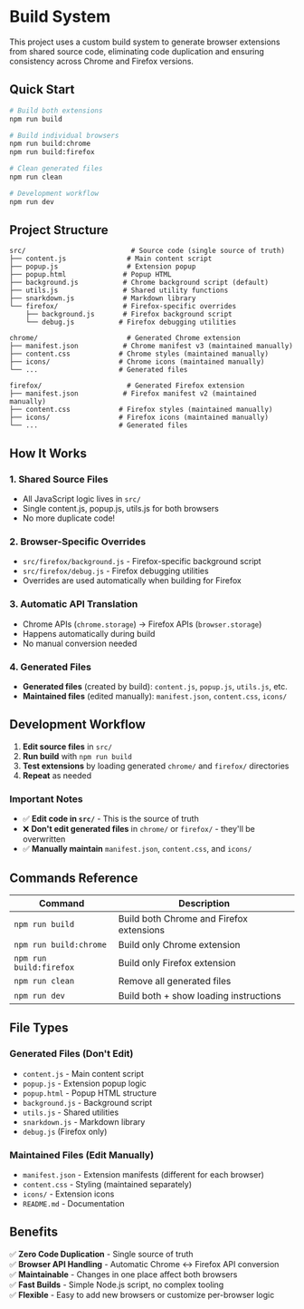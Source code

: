 # Build System

This project uses a custom build system to generate browser extensions from shared source code, eliminating code duplication and ensuring consistency across Chrome and Firefox versions.

## Quick Start

```bash
# Build both extensions
npm run build

# Build individual browsers
npm run build:chrome
npm run build:firefox

# Clean generated files
npm run clean

# Development workflow
npm run dev
```

## Project Structure

```
src/                          # Source code (single source of truth)
├── content.js               # Main content script
├── popup.js                 # Extension popup
├── popup.html              # Popup HTML
├── background.js           # Chrome background script (default)
├── utils.js                # Shared utility functions
├── snarkdown.js            # Markdown library
└── firefox/                # Firefox-specific overrides
    ├── background.js       # Firefox background script
    └── debug.js           # Firefox debugging utilities

chrome/                      # Generated Chrome extension
├── manifest.json           # Chrome manifest v3 (maintained manually)
├── content.css            # Chrome styles (maintained manually)
├── icons/                 # Chrome icons (maintained manually)
└── ...                    # Generated files

firefox/                     # Generated Firefox extension
├── manifest.json           # Firefox manifest v2 (maintained manually)
├── content.css            # Firefox styles (maintained manually)
├── icons/                 # Firefox icons (maintained manually)
└── ...                    # Generated files
```

## How It Works

### 1. **Shared Source Files**

- All JavaScript logic lives in `src/`
- Single content.js, popup.js, utils.js for both browsers
- No more duplicate code!

### 2. **Browser-Specific Overrides**

- `src/firefox/background.js` - Firefox-specific background script
- `src/firefox/debug.js` - Firefox debugging utilities
- Overrides are used automatically when building for Firefox

### 3. **Automatic API Translation**

- Chrome APIs (`chrome.storage`) → Firefox APIs (`browser.storage`)
- Happens automatically during build
- No manual conversion needed

### 4. **Generated Files**

- **Generated files** (created by build): `content.js`, `popup.js`, `utils.js`, etc.
- **Maintained files** (edited manually): `manifest.json`, `content.css`, `icons/`

## Development Workflow

1. **Edit source files** in `src/`
2. **Run build** with `npm run build`
3. **Test extensions** by loading generated `chrome/` and `firefox/` directories
4. **Repeat** as needed

### Important Notes

- ✅ **Edit code in `src/`** - This is the source of truth
- ❌ **Don't edit generated files** in `chrome/` or `firefox/` - they'll be overwritten
- ✅ **Manually maintain** `manifest.json`, `content.css`, and `icons/`

## Commands Reference

| Command                 | Description                              |
| ----------------------- | ---------------------------------------- |
| `npm run build`         | Build both Chrome and Firefox extensions |
| `npm run build:chrome`  | Build only Chrome extension              |
| `npm run build:firefox` | Build only Firefox extension             |
| `npm run clean`         | Remove all generated files               |
| `npm run dev`           | Build both + show loading instructions   |

## File Types

### Generated Files (Don't Edit)

- `content.js` - Main content script
- `popup.js` - Extension popup logic
- `popup.html` - Popup HTML structure
- `background.js` - Background script
- `utils.js` - Shared utilities
- `snarkdown.js` - Markdown library
- `debug.js` (Firefox only)

### Maintained Files (Edit Manually)

- `manifest.json` - Extension manifests (different for each browser)
- `content.css` - Styling (maintained separately)
- `icons/` - Extension icons
- `README.md` - Documentation

## Benefits

✅ **Zero Code Duplication** - Single source of truth  
✅ **Browser API Handling** - Automatic Chrome ↔ Firefox API conversion  
✅ **Maintainable** - Changes in one place affect both browsers  
✅ **Fast Builds** - Simple Node.js script, no complex tooling  
✅ **Flexible** - Easy to add new browsers or customize per-browser logic
